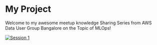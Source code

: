 # My Project

Welcome to my awesome meetup knowledge Sharing Series from AWS Data User Group Bangalore on the Topic of MLOps! 

[![Session 1](https://img.youtube.com/vi/2vwrEhj7bGg&list=PLh_VNk4-EHTOofHChpNXmzccaQqB6k76C&index=1/0.jpg)](https://youtube.com/playlist?list=PLh_VNk4-EHTOofHChpNXmzccaQqB6k76C)

